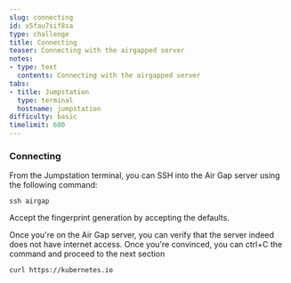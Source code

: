 ```yaml
---
slug: connecting
id: x5fau7sif8sa
type: challenge
title: Connecting
teaser: Connecting with the airgapped server
notes:
- type: text
  contents: Connecting with the airgapped server
tabs:
- title: Jumpstation
  type: terminal
  hostname: jumpstation
difficulty: basic
timelimit: 600
---
```


### Connecting

From the Jumpstation terminal, you can SSH into the Air Gap server using the following command:

```shell
ssh airgap
```

Accept the fingerprint generation by accepting the defaults.

Once you're on the Air Gap server, you can verify that the server indeed does not have internet access. Once you're convinced, you
can ctrl+C the command and proceed to the next section

```shell
curl https://kubernetes.io
```
